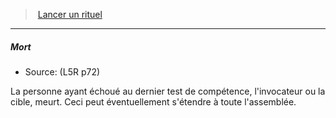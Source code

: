 ﻿---
!GenericItem
Name: Mort
Source: (L5R p72)
Id: l5r_rituals_hd.md#mort
ParentLink: l5r_rituals_hd.md#lancer-un-rituel
ParentName: Lancer un rituel
NameLevel: 5
Attributes: {}
AttributesDictionary: >+
  {}

---
> [Lancer un rituel](hd_l5r_rituals.md)

---

##### Mort

- Source: (L5R p72)

La personne ayant échoué au dernier test de compétence, l'invocateur ou la cible, meurt. Ceci peut éventuellement s'étendre à toute l'assemblée.

